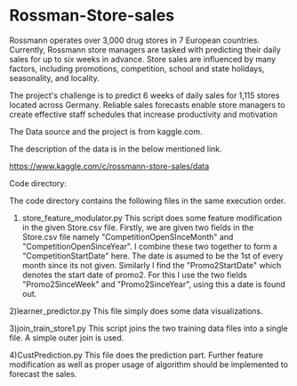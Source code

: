 # Rossman-Store-sales

Rossmann operates over 3,000 drug stores in 7 European countries. Currently, Rossmann store managers are tasked with predicting their daily sales for up to six weeks in advance. Store sales are influenced by many factors, including promotions, competition, school and state holidays, seasonality, and locality. 

The project's challenge is to predict 6 weeks of daily sales for 1,115 stores located across Germany. Reliable sales forecasts enable store managers to create effective staff schedules that increase productivity and motivation

The Data source and the project is from kaggle.com. 

The description of the data is in the below mentioned link.

https://www.kaggle.com/c/rossmann-store-sales/data

Code directory:

The code directory contains the following files in the same execution order. 

1) store_feature_modulator.py
	This script does some feature modification in the given Store.csv file. 
	Firstly, we are given two fields in the Store.csv file namely "CompetitionOpenSInceMonth" and "CompetitionOpenSinceYear". I combine these two together to form a "CompetitionStartDate" here. The date is asumed to be the 1st of every month since its not given. 
	Similarly I find the "Promo2StartDate" which denotes the start date of promo2. For this I use the two fields "Promo2SinceWeek" and "Promo2SinceYear", using this a date is found out. 

2)learner_predictor.py
This file simply does some data visualizations. 

3)join_train_store1.py
This script joins the two training data files into a single file. A simple outer join is used. 

4)CustPrediction.py
This file does the prediction part. Further feature modification as well as proper usage of algorithm should be implemented to forecast the sales. 



		

